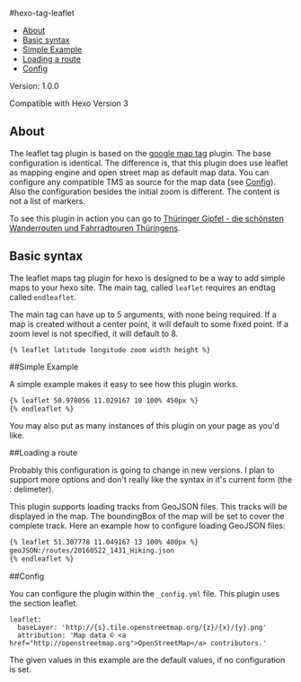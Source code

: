 #hexo-tag-leaflet

- [About](#about)
- [Basic syntax](#basic-syntax)
- [Simple Example](#simple-example)
- [Loading a route](#loading-a-route)
- [Config](#config)

Version: 1.0.0

Compatible with Hexo Version 3

## About
The leaflet tag plugin is based on the [google map tag](https://github.com/the-simian/hexo-tag-googlemaps) plugin. The base configuration is identical. The difference is, that this plugin does use leaflet as mapping engine and open street map as default map data. You can configure any compatible TMS as source for the map data (see [Config](#config)). Also the configuration besides the initial zoom is different. The content is not a list of markers.

To see this plugin in action you can go to [Thüringer Gipfel - die schönsten Wanderrouten und Fahrradtouren Thüringens](http://www.thueringer-gipfel.de/).

## Basic syntax

The leaflet maps tag plugin for hexo is designed to be a way to add simple maps to your hexo site. The main tag, called `leaflet` requires an endtag called `endleaflet`.

The main tag can have up to 5 arguments, with none being required. If a map is created without a center point, it will default to some fixed point. If a zoom level is not specified, it will default to 8.

```
{% leaflet latitude longitude zoom width height %}
```

##Simple Example

A simple example makes it easy to see how this plugin works.


```md
{% leaflet 50.978056 11.029167 10 100% 450px %}
{% endleaflet %}
```

You may also put as many instances of this plugin on your page as you'd like.

##Loading a route

Probably this configuration is going to change in new versions. I plan to support more options and don't really like the syntax in it's current form (the : delimeter).

This plugin supports loading tracks from GeoJSON files. This tracks will be displayed in the map. The boundingBox of the map will be set to cover the complete track. Here an example how to configure loading GeoJSON files:

```md
{% leaflet 51.307778 11.049167 13 100% 400px %}
geoJSON:/routes/20160522_1431_Hiking.json
{% endleaflet %}
```

##Config

You can configure the plugin within the `_config.yml` file. This plugin uses the section leaflet.

```
leaflet:
  baseLayer: 'http://{s}.tile.openstreetmap.org/{z}/{x}/{y}.png'
  attribution: 'Map data © <a href="http://openstreetmap.org">OpenStreetMap</a> contributors.'
```

The given values in this example are the default values, if no configuration is set.
